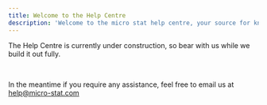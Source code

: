 ```yaml
---
title: Welcome to the Help Centre
description: 'Welcome to the micro stat help centre, your source for knowledge and support.'
---
```


The Help Centre is currently under construction, so bear with us while we build it out fully.

<br>

In the meantime if you require any assistance, feel free to email us at help@micro-stat.com
